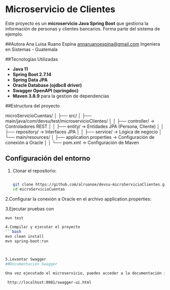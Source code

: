 # Microservicio de Clientes

Este proyecto es un **microservicio Java Spring Boot** que gestiona la información de personas y clientes bancarios.
Forma parte del sistema de ejemplo.

##Autora
Ana Luisa Ruano Espina
annaruanoespina@gmail.com
Ingeniera en Sistemas - Guatemala

##Tecnologías Utilizadas

- **Java 11**
- **Spring Boot 2.7.14**
- **Spring Data JPA**
- **Oracle Database (ojdbc8 driver)**
- **Swagger OpenAPI (springdoc)**
- **Maven 3.8.9** para la gestion de dependencias

##Estructura del proyecto

microServicioCuentas/
│
├── src/
│ ├── main/java/com/devsu/test/microservicioClientes/
│ │ ├── controller/ → Controladores REST
│ │ ├── entity/ → Entidades JPA (Persona, Cliente)
│ │ ├── repository/ → Interfaces JPA
│ │ ├── service/ → Lógica de negocio
│ └── main/resources/
│ ├── application.properties → Configuración de conexión a Oracle
│ 
│
└── pom.xml → Configuración de Maven


## Configuración del entorno

1. Clonar el repositorio:

   ```bash

   git clone https://github.com/alruanoe/devsu-microServicioClientes.git
   cd microServicioCuentas

2.Configurar la conexión a Oracle en el archivo application.properties:

3.Ejecutar pruebas con
```bash
mvn test

4.Compilar y ejecutar el proyecto
```bash
mvn clean install
mvn spring-boot:run



5.Levantar Swagger
##Documentación Swagger

Una vez ejecutado el microservicio, puedes acceder a la documentación interactiva en:

 http://localhost:8081/swagger-ui.html

